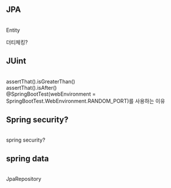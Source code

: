 <h2>JPA</h2></br>
Entity</br>

더티체킹?</br>
<h2>JUint</h2></br>
assertThat().isGreaterThan()</br>
assertThat().isAfter()</br>
@SpringBootTest(webEnvironment = SpringBootTest.WebEnvironment.RANDOM_PORT)를 사용하는 이유</br>
<h2>Spring security?</h2></br>
spring security?</br>

<h2>spring data</h2></br>
JpaRepository<T,A></br>